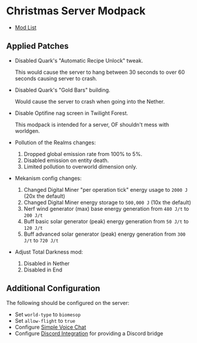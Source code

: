 # Christmas Server Modpack

- [Mod List](mods.md)

## Applied Patches

- Disabled Quark's "Automatic Recipe Unlock" tweak.

  This would cause the server to hang between 30 seconds to over 60 seconds causing server to crash.

- Disabled Quark's "Gold Bars" building.

  Would cause the server to crash when going into the Nether.

- Disable Optifine nag screen in Twilight Forest.

  This modpack is intended for a server, OF shouldn't mess with worldgen.

- Pollution of the Realms changes:

  1. Dropped global emission rate from 100% to 5%.
  2. Disabled emission on entity death.
  3. Limited pollution to overworld dimension only.

- Mekanism config changes:

  1. Changed Digital Miner "per operation tick" energy usage to `2000 J` (20x the default)
  2. Changed Digital Miner energy storage to `500,000 J` (10x the default)
  3. Nerf wind generator (max) base energy generation from `480 J/t` to `200 J/t`
  4. Buff basic solar generator (peak) energy generation from `50 J/t` to `120 J/t`
  5. Buff advanced solar generator (peak) energy generation from `300 J/t` to `720 J/t`

- Adjust Total Darkness mod:

  1. Disabled in Nether
  2. Disabled in End

## Additional Configuration

The following should be configured on the server:
- Set `world-type` to `biomesop`
- Set `allow-flight` to `true`
- Configure [Simple Voice Chat](https://modrepo.de/minecraft/voicechat/wiki?t=setup)
- Configure [Discord Integration](https://github.com/ErdbeerbaerLP/DiscordIntegration-Forge/wiki/Quick-Setup) for providing a Discord bridge
